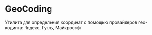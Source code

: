 GeoCoding
=========

Утилита для определения координат с помощью провайдеров гео-кодинга: Яндекс, Гугль, Майкрософт